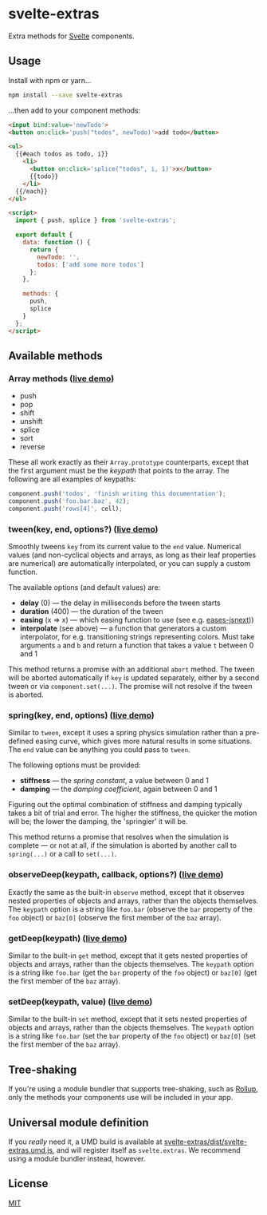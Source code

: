 # svelte-extras

Extra methods for [Svelte](https://svelte.technology) components.

## Usage

Install with npm or yarn...

```bash
npm install --save svelte-extras
```

...then add to your component methods:

```html
<input bind:value='newTodo'>
<button on:click='push("todos", newTodo)'>add todo</button>

<ul>
  {{#each todos as todo, i}}
    <li>
      <button on:click='splice("todos", i, 1)'>x</button>
      {{todo}}
    </li>
  {{/each}}
</ul>

<script>
  import { push, splice } from 'svelte-extras';

  export default {
    data: function () {
      return {
        newTodo: '',
        todos: ['add some more todos']
      };
    },

    methods: {
      push,
      splice
    }
  };
</script>
```

## Available methods

### Array methods ([live demo](https://svelte.technology/repl?gist=66bb8372ed59124c3568c26a2b39dce2))

* push
* pop
* shift
* unshift
* splice
* sort
* reverse

These all work exactly as their `Array.prototype` counterparts, except that the first argument must be the *keypath* that points to the array. The following are all examples of keypaths:

```js
component.push('todos', 'finish writing this documentation');
component.push('foo.bar.baz', 42);
component.push('rows[4]', cell);
```

### tween(key, end, options?) ([live demo](https://svelte.technology/repl?gist=996cc5446b4f12d0708d2d1fca9f53b6))

Smoothly tweens `key` from its current value to the `end` value. Numerical values (and non-cyclical objects and arrays, as long as their leaf properties are numerical) are automatically interpolated, or you can supply a custom function.

The available options (and default values) are:

* **delay** (0) — the delay in milliseconds before the tween starts
* **duration** (400) — the duration of the tween
* **easing** (x => x) — which easing function to use (see e.g. [eases-jsnext](https://github.com/rollup/eases-jsnext)))
* **interpolate** (see above) — a function that generators a custom interpolator, for e.g. transitioning strings representing colors. Must take arguments `a` and `b` and return a function that takes a value `t` between 0 and 1

This method returns a promise with an additional `abort` method. The tween will be aborted automatically if `key` is updated separately, either by a second tween or via `component.set(...)`. The promise will not resolve if the tween is aborted.

### spring(key, end, options) ([live demo](https://svelte.technology/repl?version=1.38.0&gist=0afd4fc40944a544330ab03ee71f3649))

Similar to `tween`, except it uses a spring physics simulation rather than a pre-defined easing curve, which gives more natural results in some situations. The `end` value can be anything you could pass to `tween`.

The following options must be provided:

* **stiffness** — the *spring constant*, a value between 0 and 1
* **damping** — the *damping coefficient*, again between 0 and 1

Figuring out the optimal combination of stiffness and damping typically takes a bit of trial and error. The higher the stiffness, the quicker the motion will be; the lower the damping, the 'springier' it will be.

This method returns a promise that resolves when the simulation is complete — or not at all, if the simulation is aborted by another call to `spring(...)` or a call to `set(...)`.


### observeDeep(keypath, callback, options?) ([live demo](https://svelte.technology/repl?gist=94f68745adb18799030ef4c732c9774d))

Exactly the same as the built-in `observe` method, except that it observes nested properties of objects and arrays, rather than the objects themselves. The `keypath` option is a string like `foo.bar` (observe the `bar` property of the `foo` object) or `baz[0]` (observe the first member of the `baz` array).

### getDeep(keypath) ([live demo](https://svelte.technology/repl?gist=42b551d60f971f953468a2142cfb25f3))

Similar to the built-in `get` method, except that it gets nested properties of objects and arrays, rather than the objects themselves. The `keypath` option is a string like `foo.bar` (get the `bar` property of the `foo` object) or `baz[0]` (get the first member of the `baz` array).

### setDeep(keypath, value) ([live demo](https://svelte.technology/repl?gist=e33d01f9796341992101d8c23070eb76))

Similar to the built-in `set` method, except that it sets nested properties of objects and arrays, rather than the objects themselves. The `keypath` option is a string like `foo.bar` (set the `bar` property of the `foo` object) or `baz[0]` (set the first member of the `baz` array).


## Tree-shaking

If you're using a module bundler that supports tree-shaking, such as [Rollup](https://rollupjs.org), only the methods your components use will be included in your app.


## Universal module definition

If you *really* need it, a UMD build is available at [svelte-extras/dist/svelte-extras.umd.js](https://unpkg.com/svelte-extras/dist/svelte-extras.umd.js), and will register itself as `svelte.extras`. We recommend using a module bundler instead, however.


## License

[MIT](LICENSE)
